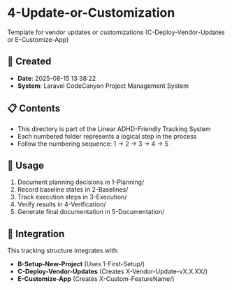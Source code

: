 # 4-Update-or-Customization

Template for vendor updates or customizations (C-Deploy-Vendor-Updates or E-Customize-App)

## 📅 Created
- **Date**: 2025-08-15 13:38:22
- **System**: Laravel CodeCanyon Project Management System

## 📋 Contents
- This directory is part of the Linear ADHD-Friendly Tracking System
- Each numbered folder represents a logical step in the process
- Follow the numbering sequence: 1 → 2 → 3 → 4 → 5

## 🎯 Usage
1. Document planning decisions in 1-Planning/
2. Record baseline states in 2-Baselines/
3. Track execution steps in 3-Execution/
4. Verify results in 4-Verification/
5. Generate final documentation in 5-Documentation/

## 🔗 Integration
This tracking structure integrates with:
- **B-Setup-New-Project** (Uses 1-First-Setup/)
- **C-Deploy-Vendor-Updates** (Creates X-Vendor-Update-vX.X.XX/)
- **E-Customize-App** (Creates X-Custom-FeatureName/)

